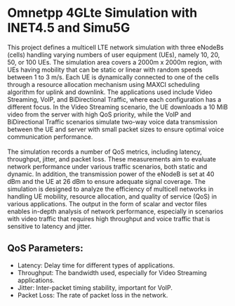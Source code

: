 # Omnetpp 4GLte Simulation with INET4.5 and Simu5G<br>
This project defines a multicell LTE network simulation with three eNodeBs (cells) handling varying numbers of user equipment (UEs), namely 10, 20, 50, or 100 UEs. The simulation area covers a 2000m x 2000m region, with UEs having mobility that can be static or linear with random speeds between 1 to 3 m/s. Each UE is dynamically connected to one of the cells through a resource allocation mechanism using MAXCI scheduling algorithm for uplink and downlink. The applications used include Video Streaming, VoIP, and BiDirectional Traffic, where each configuration has a different focus. In the Video Streaming scenario, the UE downloads a 10 MiB video from the server with high QoS priority, while the VoIP and BiDirectional Traffic scenarios simulate two-way voice data transmission between the UE and server with small packet sizes to ensure optimal voice communication performance. <br>
<br>
The simulation records a number of QoS metrics, including latency, throughput, jitter, and packet loss. These measurements aim to evaluate network performance under various traffic scenarios, both static and dynamic. In addition, the transmission power of the eNodeB is set at 40 dBm and the UE at 26 dBm to ensure adequate signal coverage. The simulation is designed to analyze the efficiency of multicell networks in handling UE mobility, resource allocation, and quality of service (QoS) in various applications. The output in the form of scalar and vector files enables in-depth analysis of network performance, especially in scenarios with video traffic that requires high throughput and voice traffic that is sensitive to latency and jitter.

## **QoS Parameters:**
* Latency: Delay time for different types of applications.
* Throughput: The bandwidth used, especially for Video Streaming applications.
* Jitter: Inter-packet timing stability, important for VoIP.
* Packet Loss: The rate of packet loss in the network.
